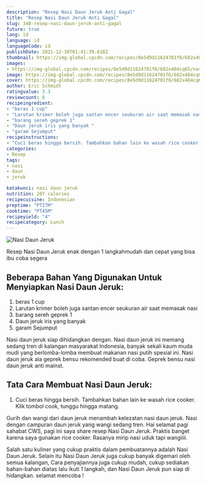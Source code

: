 ```yaml
---
description: "Resep Nasi Daun Jeruk Anti Gagal"
title: "Resep Nasi Daun Jeruk Anti Gagal"
slug: 340-resep-nasi-daun-jeruk-anti-gagal
future: true
lang: id
language: id
languageCode: id
publishDate: 2021-12-30T01:41:39.618Z 
thumbnail: https://img-global.cpcdn.com/recipes/8e5d9d11624701f6/682x484cq65/nasi-daun-jeruk-foto-resep-utama.png
images:
- https://img-global.cpcdn.com/recipes/8e5d9d11624701f6/682x484cq65/nasi-daun-jeruk-foto-resep-utama.png
image: https://img-global.cpcdn.com/recipes/8e5d9d11624701f6/682x484cq65/nasi-daun-jeruk-foto-resep-utama.png
cover: https://img-global.cpcdn.com/recipes/8e5d9d11624701f6/682x484cq65/nasi-daun-jeruk-foto-resep-utama.png
author: Eric Schmidt
ratingvalue: 3.3
reviewcount: 8
recipeingredient:
- "beras 1 cup"
- "Larutan krimer boleh juga santan encer seukuran air saat memasak nasi "
- "barang sereh geprek 1"
- "Daun jeruk iris yang banyak "
- "garam Sejumput"
recipeinstructions:
- "Cuci beras hingga bersih. Tambahkan bahan lain ke wasah rice cooker. Klik tombol cook, tunggu hingga matang."
categories:
- Resep
tags:
- nasi
- daun
- jeruk

katakunci: nasi daun jeruk 
nutrition: 207 calories
recipecuisine: Indonesian
preptime: "PT27M"
cooktime: "PT45M"
recipeyield: "4"
recipecategory: Lunch
---
```



![Nasi Daun Jeruk](https://img-global.cpcdn.com/recipes/8e5d9d11624701f6/682x484cq65/nasi-daun-jeruk-foto-resep-utama.png)

Resep Nasi Daun Jeruk  enak dengan 1 langkahmudah dan cepat yang bisa ibu coba segera

<!--inarticleads1-->

## Beberapa Bahan Yang Digunakan Untuk Menyiapkan Nasi Daun Jeruk:

1. beras 1 cup
1. Larutan krimer boleh juga santan encer seukuran air saat memasak nasi 
1. barang sereh geprek 1
1. Daun jeruk iris yang banyak 
1. garam Sejumput

Nasi daun jeruk siap dihidangkan dengan. Nasi daun jeruk ini memang sedang tren di kalangan masyarakat Indonesia, banyak sekali kaum muda mudi yang berlomba-lomba membuat makanan nasi putih spesial ini. Nasi daun jeruk ala geprek bensu rekomended buat di coba. Geprek bensu nasi daun jeruk anti mainst. 

<!--inarticleads2-->

## Tata Cara Membuat Nasi Daun Jeruk:

1. Cuci beras hingga bersih. Tambahkan bahan lain ke wasah rice cooker. Klik tombol cook, tunggu hingga matang.


Gurih dan wangi dari daun jeruk menambah kelezatan nasi daun jeruk. Nasi dengan campuran daun jeruk yang wangi sedang tren. Hai selamat pagi sahabat CWS, pagi ini saya share resep Nasi Daun Jeruk. Praktis banget karena saya gunakan rice cooker. Rasanya mirip nasi uduk tapi wangiiii. 

Salah satu kuliner yang cukup praktis dalam pembuatannya adalah  Nasi Daun Jeruk. Selain itu  Nasi Daun Jeruk  juga cukup banyak digemari oleh semua kalangan, Cara penyajiannya juga cukup mudah, cukup sediakan bahan-bahan diatas lalu ikuti 1 langkah, dan  Nasi Daun Jeruk  pun siap di hidangkan. selamat mencoba !
